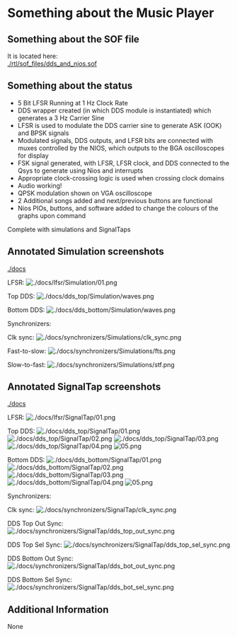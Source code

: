 # Something about the Music Player

## Something about the SOF file
It is located here:  
[./rtl/sof_files/dds_and_nios.sof](./rtl/sof_files/dds_and_nios.sof)

## Something about the status
* 5 Bit LFSR Running at 1 Hz Clock Rate
* DDS wrapper created (in which DDS module is instantiated) which generates a 3 Hz Carrier Sine
* LFSR is used to modulate the DDS carrier sine to generate ASK (OOK) and BPSK signals
* Modulated signals, DDS outputs, and LFSR bits are connected with muxes controlled by the NIOS, which outputs to the BGA oscilloscopes for display
* FSK signal generated, with LFSR, LFSR clock, and DDS connected to the Qsys to generate using Nios and interrupts
* Appropriate clock-crossing logic is used when crossing clock domains
* Audio working!
*   QPSK modulation shown on VGA oscilloscope
*   2 Additional songs added and next/previous buttons are functional
*   Nios PIOs, buttons, and software added to change the colours of the graphs upon command

Complete with simulations and SignalTaps

## Annotated Simulation screenshots
[./docs](./docs)  


LFSR:
![./docs/lfsr/Simulation/01.png](./docs/lfsr/Simulation/01.png) 

Top DDS:
![./docs/dds_top/Simulation/waves.png](./docs/dds_top/Simulation/waves.png) 

Bottom DDS:
![./docs/dds_bottom/Simulation/waves.png](./docs/dds_bottom/Simulation/waves.png) 

Synchronizers:

Clk sync:
![./docs/synchronizers/Simulations/clk_sync.png](./docs/synchronizers/Simulations/clk_sync.png) 

Fast-to-slow:
![./docs/synchronizers/Simulations/fts.png](./docs/synchronizers/Simulations/fts.png) 

Slow-to-fast:
![./docs/synchronizers/Simulations/stf.png](./docs/synchronizers/Simulations/stf.png) 



## Annotated SignalTap screenshots
[./docs](./docs)  

LFSR:
![./docs/lfsr/SignalTap/01.png](./docs/lfsr/SignalTap/01.png) 

Top DDS:
![./docs/dds_top/SignalTap/01.png](./docs/dds_top/SignalTap/01.png) 
![./docs/dds_top/SignalTap/02.png](./docs/dds_top/SignalTap/02.png) 
![./docs/dds_top/SignalTap/03.png](./docs/dds_top/SignalTap/03.png) 
![./docs/dds_top/SignalTap/04.png](./docs/dds_top/SignalTap/04.png) 
![05.png](./docs/dds_top/SignalTap/05.png)


Bottom DDS:
![./docs/dds_bottom/SignalTap/01.png](./docs/dds_bottom/SignalTap/01.png) 
![./docs/dds_bottom/SignalTap/02.png](./docs/dds_bottom/SignalTap/02.png) 
![./docs/dds_bottom/SignalTap/03.png](./docs/dds_bottom/SignalTap/03.png) 
![./docs/dds_bottom/SignalTap/04.png](./docs/dds_bottom/SignalTap/04.png) 
![05.png](./docs/dds_bottom/SignalTap/05.png)


Synchronizers:


Clk sync:
![./docs/synchronizers/SignalTap/clk_sync.png](./docs/synchronizers/SignalTap/clk_sync.png) 

DDS Top Out Sync:
![./docs/synchronizers/SignalTap/dds_top_out_sync.png](./docs/synchronizers/SignalTap/dds_top_out_sync.png) 

DDS Top Sel Sync:
![./docs/synchronizers/SignalTap/dds_top_sel_sync.png](./docs/synchronizers/SignalTap/dds_top_sel_sync.png) 

DDS Bottom Out Sync:
![./docs/synchronizers/SignalTap/dds_bot_out_sync.png](./docs/synchronizers/SignalTap/dds_bot_out_sync.png) 

DDS Bottom Sel Sync:
![./docs/synchronizers/SignalTap/dds_bot_sel_sync.png](./docs/synchronizers/SignalTap/dds_bot_sel_sync.png) 



## Additional Information
None
